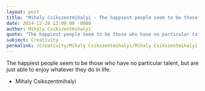 ```yaml
---
layout: post
title: "Mihaly Csikszentmihalyi - The happiest people seem to be those"
date: 2024-12-28 12:00:00 -0000
author: Mihaly Csikszentmihalyi
quote: "The happiest people seem to be those who have no particular talent, but are just able to enjoy whatever they do in life."
subject: Creativity
permalink: /Creativity/Mihaly Csikszentmihalyi/Mihaly Csikszentmihalyi - The happiest people seem to be those
---
```


The happiest people seem to be those who have no particular talent, but are just able to enjoy whatever they do in life.

- Mihaly Csikszentmihalyi
